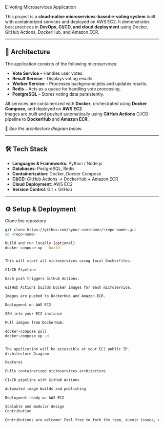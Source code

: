 E-Voting Microservices Application

This project is a **cloud-native microservices-based e-voting system** built with containerized services and deployed on AWS EC2. It demonstrates best practices in **DevOps, CI/CD, and cloud deployment** using Docker, GitHub Actions, DockerHub, and Amazon ECR.

---

## 🚀 Architecture

The application consists of the following microservices:

- **Vote Service** – Handles user votes.
- **Result Service** – Displays voting results.
- **Worker Service** – Processes background jobs and updates results.
- **Redis** – Acts as a queue for handling vote processing.
- **PostgreSQL** – Stores voting data persistently.

All services are containerized with **Docker**, orchestrated using **Docker Compose**, and deployed on **AWS EC2**.  
Images are built and pushed automatically using **GitHub Actions** CI/CD pipeline to **DockerHub** and **Amazon ECR**.

📌 *See the architecture diagram below.*

---

## 🛠️ Tech Stack

- **Languages & Frameworks**: Python / Node.js   
- **Databases**: PostgreSQL, Redis  
- **Containerization**: Docker, Docker Compose  
- **CI/CD**: GitHub Actions → DockerHub + Amazon ECR  
- **Cloud Deployment**: AWS EC2  
- **Version Control**: Git + GitHub  

---

## ⚙️ Setup & Deployment

Clone the repository
```bash
git clone https://github.com/<your-username>/<repo-name>.git
cd <repo-name>

build and run locally (optional)
docker-compose up --build


This will start all microservices using local Dockerfiles.

CI/CD Pipeline

Each push triggers GitHub Actions.

GitHub Actions builds Docker images for each microservice.

Images are pushed to DockerHub and Amazon ECR.

Deployment on AWS EC2

SSH into your EC2 instance

Pull images from DockerHub:

docker-compose pull
docker-compose up -d


The application will be accessible at your EC2 public IP.
Architecture Diagram

Features

Fully containerized microservices architecture

CI/CD pipeline with GitHub Actions

Automated image builds and publishing

Deployment-ready on AWS EC2

Scalable and modular design
Contribution

Contributions are welcome! Feel free to fork the repo, submit issues, or open pull requests.

